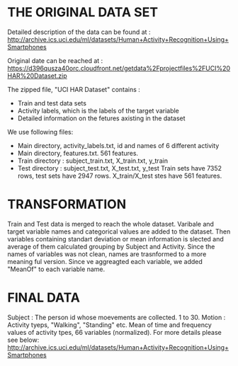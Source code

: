 # THE ORIGINAL DATA SET
Detailed description of the data can be found at :
http://archive.ics.uci.edu/ml/datasets/Human+Activity+Recognition+Using+Smartphones

Original date can be reached at :
https://d396qusza40orc.cloudfront.net/getdata%2Fprojectfiles%2FUCI%20HAR%20Dataset.zip

The zipped file, "UCI HAR Dataset" contains :
- Train and test data sets
- Activity labels, which is the labels of the target variable
- Detailed information on the fetures axisting in the dataset


We use following files:
- Main directory, activity_labels.txt, id and names of 6 different activity
- Main directory, features.txt. 561 features.
- Train directory : subject_train.txt, X_train.txt, y_train
- Test directory : subject_test.txt, X_test.txt, y_test
Train sets have 7352 rows, test sets have 2947 rows.
X_train/X_test stes have 561 features.

# TRANSFORMATION
Train and Test data is merged to reach the whole dataset.
Varibale and target variable names and categorical values are added to the dataset.
Then variables containing standart deviation or mean information is slected and average of them calculated grouping by Subject and Activity.
Since the names of variables was not clean, names are trasnformed to a more meaning ful version. Since ve aggreagted each variable, we added "MeanOf" to each variable name.

# FINAL DATA
  Subject : The person id whose moevements are collected. 1 to 30. 
  Motion  : Activity tyeps, "Walking", "Standing" etc.
  Mean of time and frequency values of activity tpes, 66 variables (normalized).
  For more details please see below:
    http://archive.ics.uci.edu/ml/datasets/Human+Activity+Recognition+Using+Smartphones

